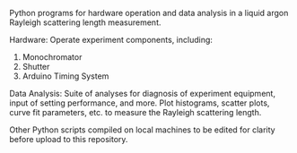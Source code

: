 Python programs for hardware operation and data analysis in a liquid argon Rayleigh scattering length measurement.


Hardware:
Operate experiment components, including:
1. Monochromator
2. Shutter
3. Arduino Timing System


Data Analysis:
Suite of analyses for diagnosis of experiment equipment, input of setting performance, and more. Plot histograms, scatter plots, curve fit parameters, etc. to measure the Rayleigh scattering length.


Other Python scripts compiled on local machines to be edited for clarity before upload to this repository.
